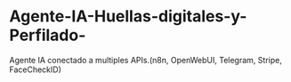 # Agente-IA-Huellas-digitales-y-Perfilado-
Agente IA conectado a multiples APIs.(n8n, OpenWebUI, Telegram, Stripe, FaceCheckID)
